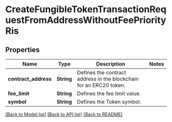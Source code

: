 # CreateFungibleTokenTransactionRequestFromAddressWithoutFeePriorityRis

## Properties

Name | Type | Description | Notes
------------ | ------------- | ------------- | -------------
**contract_address** | **String** | Defines the contract address in the blockchain for an ERC20 token. | 
**fee_limit** | **String** | Defines the fee limit value. | 
**symbol** | **String** | Defines the Token symbol. | 

[[Back to Model list]](../README.md#documentation-for-models) [[Back to API list]](../README.md#documentation-for-api-endpoints) [[Back to README]](../README.md)


